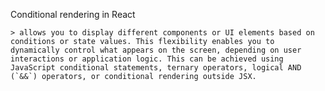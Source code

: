 Conditional rendering in React

    > allows you to display different components or UI elements based on conditions or state values. This flexibility enables you to dynamically control what appears on the screen, depending on user interactions or application logic. This can be achieved using JavaScript conditional statements, ternary operators, logical AND (`&&`) operators, or conditional rendering outside JSX.
